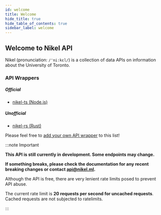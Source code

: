 ```yaml
---
id: welcome
title: Welcome
hide_title: true
hide_table_of_contents: true
sidebar_label: welcome
---
```


## Welcome to Nikel API

Nikel (pronunciation: `/'ni:kɛl/`) is a collection of data APIs on information about the University of Toronto.

### API Wrappers

##### Official

* [nikel-ts (Node.js)](https://www.npmjs.com/package/nikel)

##### Unofficial

* [nikel-rs (Rust)](https://crates.io/crates/nikel-rs)

Please feel free to [add your own API wrapper](https://github.com/nikel-api/nikel-docs/edit/master/docs/welcome.md) to this list!

:::note Important

**This API is still currently in development. Some endpoints may change.**

**If something breaks, please check the documentation for any recent breaking changes or contact [api@nikel.ml](mailto:api@nikel.ml).**

Although the API is free, there are very lenient rate limits posed to prevent API abuse.

The current rate limit is **20 requests per second for uncached requests**. Cached requests are not subjected to ratelimits.

:::
